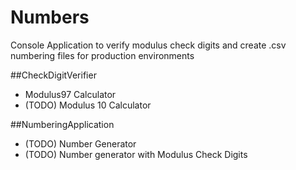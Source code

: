# Numbers
Console Application to verify modulus check digits and create .csv numbering files for production environments

##CheckDigitVerifier
- Modulus97 Calculator
- (TODO) Modulus 10 Calculator

##NumberingApplication
- (TODO) Number Generator
- (TODO) Number generator with Modulus Check Digits
